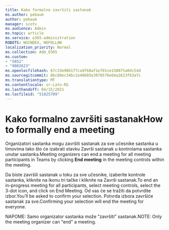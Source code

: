 ```yaml
---
title: Kako formalno završiti sastanak
ms.author: pebaum
author: pebaum
manager: scotv
ms.audience: Admin
ms.topic: article
ms.service: o365-administration
ROBOTS: NOINDEX, NOFOLLOW
localization_priority: Normal
ms.collection: Adm_O365
ms.custom:
- "5852"
- "9002623"
ms.openlocfilehash: 67c33e90b1f7ca9f68af1ef01ce158075a0dc54d
ms.sourcegitcommit: 8bc60ec34bc1e40685e3976576e04a2623f63a7c
ms.translationtype: MT
ms.contentlocale: sr-Latn-RS
ms.lasthandoff: 04/15/2021
ms.locfileid: "51825709"
---
```

# <a name="how-to-formally-end-a-meeting"></a><span data-ttu-id="d35ad-102">Kako formalno završiti sastanak</span><span class="sxs-lookup"><span data-stu-id="d35ad-102">How to formally end a meeting</span></span>

<span data-ttu-id="d35ad-103">Organizatori sastanka mogu završiti sastanak za sve  učesnike sastanka u timovima tako što će izabrati stavku Završi sastanak u kontrolama sastanka unutar sastanka.</span><span class="sxs-lookup"><span data-stu-id="d35ad-103">Meeting organizers can end a meeting for all meeting participants in Teams by clicking **End meeting** in the meeting controls within the meeting.</span></span>  

<span data-ttu-id="d35ad-104">Da biste završili sastanak u toku za sve učesnike, izaberite kontrole sastanka, kliknite na ikonu tri tačke i kliknite na Završi sastanak.</span><span class="sxs-lookup"><span data-stu-id="d35ad-104">To end an in-progress meeting for all participants, select meeting controls, select the 3-dot icon, and click on End Meeting.</span></span> <span data-ttu-id="d35ad-105">Od vas će se tražiti da potvrdite izbor.</span><span class="sxs-lookup"><span data-stu-id="d35ad-105">You’ll be asked to confirm your selection.</span></span> <span data-ttu-id="d35ad-106">Potvrda izbora završiće sastanak za sve.</span><span class="sxs-lookup"><span data-stu-id="d35ad-106">Confirming your selection will end the meeting for everyone.</span></span>

<span data-ttu-id="d35ad-107">NAPOME: Samo organizator sastanka može "završiti" sastanak.</span><span class="sxs-lookup"><span data-stu-id="d35ad-107">NOTE: Only the meeting organizer can "end" a meeting.</span></span>